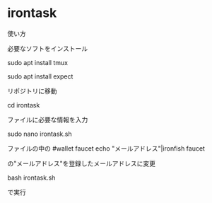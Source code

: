 # irontask

使い方




必要なソフトをインストール

sudo apt install tmux

sudo apt install expect

リポジトリに移動

cd irontask

ファイルに必要な情報を入力

sudo nano irontask.sh

ファイルの中の
#wallet faucet
echo "メールアドレス"|ironfish faucet

の"メールアドレス"を登録したメールアドレスに変更

bash irontask.sh

で実行
